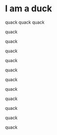 # I am a duck
quack quack quack

quack

quack

quack

quack

quack

quack

quack

quack

quack

quack

quack
